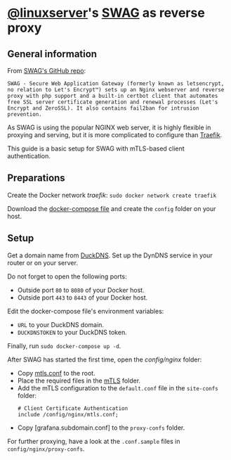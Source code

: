 # [@linuxserver](https://github.com/linuxserver)'s [SWAG](https://github.com/linuxserver/docker-swag) as reverse proxy

## General information

From [SWAG's GitHub repo](https://github.com/linuxserver/docker-swag):
```
SWAG - Secure Web Application Gateway (formerly known as letsencrypt, no relation to Let's Encrypt™) sets up an Nginx webserver and reverse proxy with php support and a built-in certbot client that automates free SSL server certificate generation and renewal processes (Let's Encrypt and ZeroSSL). It also contains fail2ban for intrusion prevention.
```

As SWAG is using the popular NGINX web server, it is highly flexible in proxying and serving, but it is more complicated to configure than [Traefik](https://traefik.io/).

This guide is a basic setup for SWAG with mTLS-based client authentication.

## Preparations

Create the Docker network _traefik_: `sudo docker network create traefik`
  
Download the [docker-compose file](docker-compose.yml) and create the `config` folder on your host.

## Setup

Get a domain name from [DuckDNS](https://duckdns.org).
Set up the DynDNS service in your router or on your server.

Do not forget to open the following ports:
- Outside port `80` to `8080` of your Docker host.
- Outside port `443` to `8443` of your Docker host.

Edit the docker-compose file's environment variables:

- `URL` to your DuckDNS domain.
- `DUCKDNSTOKEN` to your DuckDNS token.

Finally, run ```sudo docker-compose up -d```.

After SWAG has started the first time, open the *config/nginx* folder:
- Copy [mtls.conf](config/nginx/mtls.conf) to the root.
- Place the required files in the [mTLS](config/nginx/mTLS) folder.
- Add the mTLS configuration to the `default.conf` file in the `site-confs` folder:
    ```nginx
    # Client Certificate Authentication
    include /config/nginx/mtls.conf;
    ```
- Copy [grafana.subdomain.conf] to the `proxy-confs` folder.

For further proxying, have a look at the `.conf.sample` files in `config/nginx/proxy-confs`.
